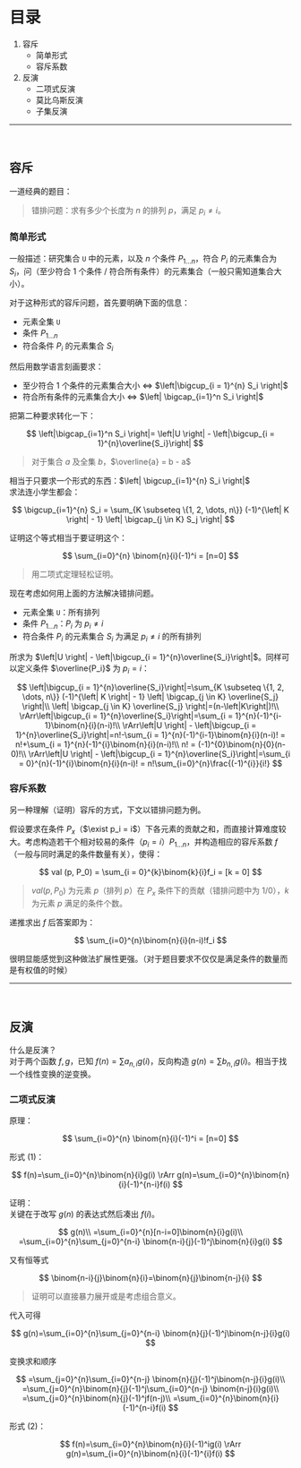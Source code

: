 # 目录

1. 容斥
   - 简单形式
   - 容斥系数
2. 反演
   - 二项式反演
   - 莫比乌斯反演
   - 子集反演

---
</br>

## 容斥

一道经典的题目：  

> 错排问题：求有多少个长度为 $n$ 的排列 $p$，满足 $p_i \neq i$。

### 简单形式

一般描述：研究集合 $\texttt{U}$ 中的元素，以及 $n$ 个条件 $P_{1 \dots n}$，符合 $P_i$ 的元素集合为 $S_i$，问（至少符合 $1$ 个条件 / 符合所有条件）的元素集合（一般只需知道集合大小）。

对于这种形式的容斥问题，首先要明确下面的信息：

* 元素全集 $\texttt{U}$
* 条件 $P_{1 \dots n}$
* 符合条件 $P_i$ 的元素集合 $S_i$

然后用数学语言刻画要求：

* 至少符合 $1$ 个条件的元素集合大小 $\iff$ $\left|\bigcup_{i = 1}^{n} S_i \right|$
* 符合所有条件的元素集合大小 $\iff$ $\left| \bigcap_{i=1}^n S_i \right|$

把第二种要求转化一下：

$$
\left|\bigcap_{i=1}^n S_i \right|= \left|U \right| - \left|\bigcup_{i = 1}^{n}\overline{S_i}\right|
$$

> 对于集合 $a$ 及全集 $b$，$\overline{a} = b - a$

相当于只要求一个形式的东西：$\left| \bigcup_{i=1}^{n} S_i \right|$  
求法连小学生都会：

$$
\bigcup_{i=1}^{n} S_i = \sum_{K \subseteq \{1, 2, \dots, n\}} (-1)^{\left| K \right| - 1} \left| \bigcap_{j \in K} S_j \right|
$$

证明这个等式相当于要证明这个：

$$
\sum_{i=0}^{n} \binom{n}{i}(-1)^i = [n=0]
$$

> 用二项式定理轻松证明。

现在考虑如何用上面的方法解决错排问题。  

* 元素全集 $\texttt{U}$：所有排列
* 条件 $P_{1 \dots n}$：$P_i$ 为 $p_i \neq i$
* 符合条件 $P_i$ 的元素集合 $S_i$ 为满足 $p_i \neq i$ 的所有排列

所求为 $\left|U \right| - \left|\bigcup_{i = 1}^{n}\overline{S_i}\right|$。同样可以定义条件 $\overline{P_i}$ 为 $p_i = i$：

$$
\left|\bigcup_{i = 1}^{n}\overline{S_i}\right|=\sum_{K \subseteq \{1, 2, \dots, n\}} (-1)^{\left| K \right| - 1} \left| \bigcap_{j \in K} \overline{S_j} \right|\\
\left| \bigcap_{j \in K} \overline{S_j} \right|=(n-\left|K\right|)!\\
\rArr\left|\bigcup_{i = 1}^{n}\overline{S_i}\right|=\sum_{i = 1}^{n}(-1)^{i-1}\binom{n}{i}(n-i)!\\
\rArr\left|U \right| - \left|\bigcup_{i = 1}^{n}\overline{S_i}\right|=n!-\sum_{i = 1}^{n}(-1)^{i-1}\binom{n}{i}(n-i)! = n!+\sum_{i = 1}^{n}(-1)^{i}\binom{n}{i}(n-i)!\\
n! = (-1)^{0}\binom{n}{0}(n-0)!\\
\rArr\left|U \right| - \left|\bigcup_{i = 1}^{n}\overline{S_i}\right|=\sum_{i = 0}^{n}(-1)^{i}\binom{n}{i}(n-i)! = n!\sum_{i=0}^{n}\frac{(-1)^{i}}{i!}
$$

### 容斥系数

另一种理解（证明）容斥的方式，下文以错排问题为例。

假设要求在条件 $P_x$（$\exist p_i = i$）下各元素的贡献之和，而直接计算难度较大。考虑构造若干个相对较易的条件（$p_i = i$）$P_{1 \dots n}$，并构造相应的容斥系数 $f$（一般与同时满足的条件数量有关），使得：

$$
val (p, P_0) = \sum_{i = 0}^{k}\binom{k}{i}f_i = [k = 0]
$$

> $val (p, P_0)$ 为元素 $p$（排列 $p$）在 $P_x$ 条件下的贡献（错排问题中为 $1/0$），$k$ 为元素 $p$ 满足的条件个数。

递推求出 $f$ 后答案即为：

$$
\sum_{i=0}^{n}\binom{n}{i}(n-i)!f_i
$$

很明显能感觉到这种做法扩展性更强。（对于题目要求不仅仅是满足条件的数量而是有权值的时候）

---
</br>

## 反演

什么是反演？  
对于两个函数 $f, g$，已知 $f(n)=\sum a_{n, i}g(i)$，反向构造 $g(n)=\sum b_{n, i}g(i)$。相当于找一个线性变换的逆变换。

### 二项式反演

原理：

$$
\sum_{i=0}^{n} \binom{n}{i}(-1)^i = [n=0]
$$

形式 $(1)$：

$$
f(n)=\sum_{i=0}^{n}\binom{n}{i}g(i) \rArr g(n)=\sum_{i=0}^{n}\binom{n}{i}(-1)^{n-i}f(i)
$$

证明：  
关键在于改写 $g(n)$ 的表达式然后凑出 $f(i)$。

$$
g(n)\\
=\sum_{i=0}^{n}[n-i=0]\binom{n}{i}g(i)\\
=\sum_{i=0}^{n}\sum_{j=0}^{n-i} \binom{n-i}{j}(-1)^j\binom{n}{i}g(i)
$$

又有恒等式

$$
\binom{n-i}{j}\binom{n}{i}=\binom{n}{j}\binom{n-j}{i}
$$

> 证明可以直接暴力展开或是考虑组合意义。

代入可得

$$
g(n)=\sum_{i=0}^{n}\sum_{j=0}^{n-i} \binom{n}{j}(-1)^j\binom{n-j}{i}g(i)
$$

变换求和顺序

$$
=\sum_{j=0}^{n}\sum_{i=0}^{n-j} \binom{n}{j}(-1)^j\binom{n-j}{i}g(i)\\
=\sum_{j=0}^{n}\binom{n}{j}(-1)^j\sum_{i=0}^{n-j} \binom{n-j}{i}g(i)\\
=\sum_{j=0}^{n}\binom{n}{j}(-1)^jf(n-j)\\
=\sum_{i=0}^{n}\binom{n}{i}(-1)^{n-i}f(i)
$$

形式 $(2)$：

$$
f(n)=\sum_{i=0}^{n}\binom{n}{i}(-1)^ig(i) \rArr g(n)=\sum_{i=0}^{n}\binom{n}{i}(-1)^{i}f(i)
$$